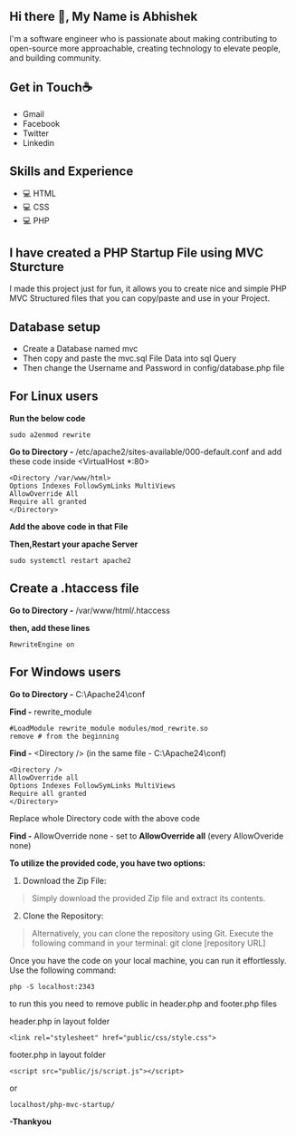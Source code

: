 ## **Hi there 👋, My Name is Abhishek**
I'm a software engineer who is passionate about making contributing to open-source more approachable, creating technology to elevate people, and building community.

## **Get in Touch☕** 
* Gmail
* Facebook
* Twitter
* Linkedin

## **Skills and Experience**
* 💻 HTML
* 💻 CSS
* 💻 PHP


## **I have created a PHP Startup File using MVC Sturcture**
I made this project just for fun, it allows you to create nice and simple PHP MVC Structured files that you can copy/paste and use in your Project.

## **Database setup**
* Create a Database named mvc
* Then copy and paste the mvc.sql File Data into sql Query 
* Then change the Username and Password in config/database.php file

## **For Linux users**

**Run the below code**

	sudo a2enmod rewrite
 
**Go to Directory -** /etc/apache2/sites-available/000-default.conf and add these code inside <VirtualHost *:80>

    <Directory /var/www/html>
    Options Indexes FollowSymLinks MultiViews
    AllowOverride All
    Require all granted
    </Directory>

**Add the above code in that File**

**Then,Restart your apache Server** 

    sudo systemctl restart apache2

## **Create a .htaccess file**
**Go to Directory -** /var/www/html/.htaccess

**then, add these lines**

    RewriteEngine on

## **For Windows users**
**Go to Directory -** C:\Apache24\conf

**Find -** rewrite_module

    #LoadModule rewrite_module modules/mod_rewrite.so
    remove # from the beginning

**Find -** <Directory<Directory /> /> (in the same file - C:\Apache24\conf)

    <Directory />
	AllowOverride all
	Options Indexes FollowSymLinks MultiViews
	Require all granted
	</Directory>
 Replace whole Directory code with the above code

 **Find -** AllowOverride none - set to **AllowOverride all** (every AllowOveride none)

**To utilize the provided code, you have two options:**
1. Download the Zip File:

>Simply download the provided Zip file and extract its contents.

2. Clone the Repository:

>Alternatively, you can clone the repository using Git. Execute the following command in your terminal:
    git clone [repository URL]

Once you have the code on your local machine, you can run it effortlessly. Use the following command:

    php -S localhost:2343

to run this you need to remove public in header.php and footer.php files

header.php in layout folder

	<link rel="stylesheet" href="public/css/style.css">

footer.php in layout folder

	<script src="public/js/script.js"></script>
	
or

    localhost/php-mvc-startup/
    
**-Thankyou**
